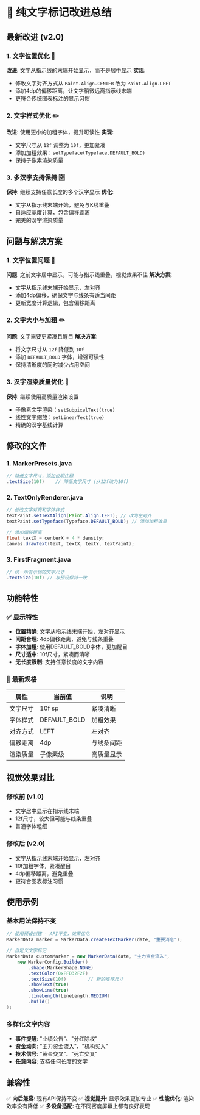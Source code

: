 # 📝 纯文字标记改进总结

## 最新改进 (v2.0)

### 1. 文字位置优化 📍
**改进**: 文字从指示线的末端开始显示，而不是居中显示
**实现**: 
- 修改文字对齐方式从 `Paint.Align.CENTER` 改为 `Paint.Align.LEFT`
- 添加4dp的偏移距离，让文字稍微远离指示线末端
- 更符合传统图表标注的显示习惯

### 2. 文字样式优化 ✏️
**改进**: 使用更小的加粗字体，提升可读性
**实现**:
- 文字尺寸从 `12f` 调整为 `10f`，更加紧凑
- 添加加粗效果：`setTypeface(Typeface.DEFAULT_BOLD)`
- 保持子像素渲染质量

### 3. 多汉字支持保持 🈳
**保持**: 继续支持任意长度的多个汉字显示
**优化**: 
- 文字从指示线末端开始，避免与K线重叠
- 自适应宽度计算，包含偏移距离
- 完美的汉字渲染质量

## 问题与解决方案

### 1. 文字位置问题 📍
**问题**: 之前文字居中显示，可能与指示线重叠，视觉效果不佳
**解决方案**: 
- 文字从指示线末端开始显示，左对齐
- 添加4dp偏移，确保文字与线条有适当间距
- 更新宽度计算逻辑，包含偏移距离

### 2. 文字大小与加粗 ✏️
**问题**: 文字需要更紧凑且醒目
**解决方案**: 
- 将文字尺寸从 `12f` 降低到 `10f`
- 添加 `DEFAULT_BOLD` 字体，增强可读性
- 保持清晰度的同时减少占用空间

### 3. 汉字渲染质量优化 🎨
**保持**: 继续使用高质量渲染设置
- 子像素文字渲染：`setSubpixelText(true)`
- 线性文字缩放：`setLinearText(true)`
- 精确的汉字基线计算

## 修改的文件

### 1. MarkerPresets.java
```java
// 降低文字尺寸，添加说明注释
.textSize(10f)    // 降低文字尺寸 (从12f改为10f)
```

### 2. TextOnlyRenderer.java
```java
// 修改文字对齐和字体样式
textPaint.setTextAlign(Paint.Align.LEFT); // 改为左对齐
textPaint.setTypeface(Typeface.DEFAULT_BOLD); // 添加加粗效果

// 添加偏移距离
float textX = centerX + 4 * density;
canvas.drawText(text, textX, textY, textPaint);
```

### 3. FirstFragment.java
```java
// 统一所有示例的文字尺寸
.textSize(10f) // 与预设保持一致
```

## 功能特性

### ✅ 显示特性
- **位置精确**: 文字从指示线末端开始，左对齐显示
- **间距合理**: 4dp偏移距离，避免与线条重叠
- **字体加粗**: 使用DEFAULT_BOLD字体，更加醒目
- **尺寸适中**: 10f尺寸，紧凑而清晰
- **无长度限制**: 支持任意长度的文字内容

### 📏 最新规格
| 属性 | 当前值 | 说明 |
|------|--------|------|
| 文字尺寸 | 10f sp | 紧凑清晰 |
| 字体样式 | DEFAULT_BOLD | 加粗效果 |
| 对齐方式 | LEFT | 左对齐 |
| 偏移距离 | 4dp | 与线条间距 |
| 渲染质量 | 子像素级 | 高质量显示 |

## 视觉效果对比

### 修改前 (v1.0)
- 文字居中显示在指示线末端
- 12f尺寸，较大但可能与线条重叠
- 普通字体粗细

### 修改后 (v2.0)
- 文字从指示线末端开始显示，左对齐
- 10f加粗字体，紧凑醒目
- 4dp偏移距离，避免重叠
- 更符合图表标注习惯

## 使用示例

### 基本用法保持不变
```java
// 使用预设创建 - API不变，效果优化
MarkerData marker = MarkerData.createTextMarker(date, "重要消息");

// 自定义文字标记
MarkerData customMarker = new MarkerData(date, "主力资金流入",
    new MarkerConfig.Builder()
        .shape(MarkerShape.NONE)
        .textColor(0xFFD32F2F)
        .textSize(10f)        // 新的推荐尺寸
        .showText(true)
        .showLine(true)
        .lineLength(LineLength.MEDIUM)
        .build()
);
```

### 多样化文字内容
- **事件提醒**: "业绩公告"、"分红除权"
- **资金动向**: "主力资金流入"、"机构买入"  
- **技术信号**: "黄金交叉"、"死亡交叉"
- **任意内容**: 支持任何长度的文字

## 兼容性

✅ **向后兼容**: 现有API保持不变
✅ **视觉提升**: 显示效果更加专业
✅ **性能优化**: 渲染效率没有降低
✅ **多设备适配**: 在不同密度屏幕上都有良好表现 